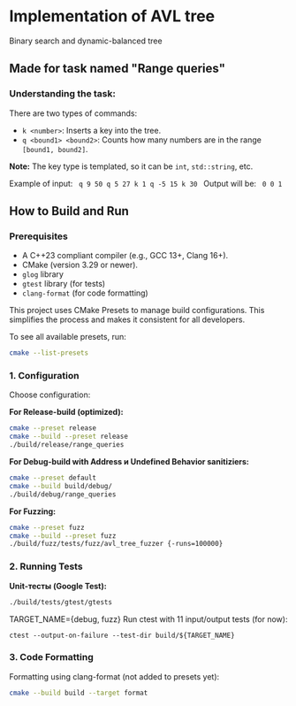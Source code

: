# Implementation of AVL tree

Binary search and dynamic-balanced tree

## Made for task named "Range queries"

### Understanding the task:
There are two types of commands:
- `k <number>`: Inserts a key into the tree.
- `q <bound1> <bound2>`: Counts how many numbers are in the range `[bound1, bound2]`.

**Note:** The key type is templated, so it can be `int`, `std::string`, etc.

Example of input: <code> q 9 50 q 5 27 k 1 q -5 15 k 30 </code>
Output will be: <code> 0 0 1 </code>

## How to Build and Run

### Prerequisites
*   A C++23 compliant compiler (e.g., GCC 13+, Clang 16+).
*   CMake (version 3.29 or newer).
*   `glog` library
*   `gtest` library (for tests)
*   `clang-format` (for code formatting)

This project uses CMake Presets to manage build configurations. This simplifies the process and makes it consistent for all developers.

To see all available presets, run:
```bash
cmake --list-presets
```

### 1. Configuration

Choose configuration:

**For Release-build (optimized):**
```bash
cmake --preset release
cmake --build --preset release
./build/release/range_queries
```

**For Debug-build with Address и Undefined Behavior sanitiziers:**
```bash
cmake --preset default
cmake --build build/debug/
./build/debug/range_queries
```

**For Fuzzing:**
```bash
cmake --preset fuzz
cmake --build --preset fuzz
./build/fuzz/tests/fuzz/avl_tree_fuzzer {-runs=100000}
```


### 2. Running Tests

**Unit-тесты (Google Test):**
```bash
./build/tests/gtest/gtests
 ```

TARGET_NAME={debug, fuzz}
 Run ctest with 11 input/output tests (for now):
 ```
ctest --output-on-failure --test-dir build/${TARGET_NAME}
 ```


### 3. Code Formatting

Formatting using clang-format (not added to presets yet):
```bash
cmake --build build --target format
```

